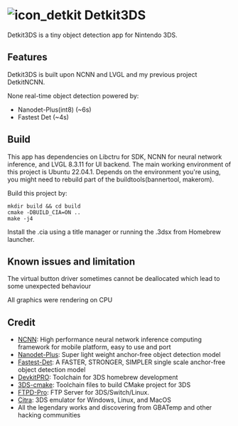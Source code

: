 # ![icon_detkit](https://github.com/Deepdive543443/Detkit_UI/assets/83911295/6b4f854c-e74b-4065-a4ce-83fce7fa3662) Detkit3DS


Detkit3DS is a tiny object detection app for Nintendo 3DS.

## Features 
Detkit3DS is built upon NCNN and LVGL and my previous project DetkitNCNN.

None real-time object detection powered by:
- Nanodet-Plus(int8) (~6s)
- Fastest Det (~4s)


## Build
This app has dependencies on Libctru for SDK, NCNN for neural network inference, and LVGL 8.3.11 for UI backend.
The main working environment of this project is Ubuntu 22.04.1. Depends on the environment you're using, you might need to rebuild part of the buildtools(bannertool, makerom).


Build this project by:
```
mkdir build && cd build
cmake -DBUILD_CIA=ON ..
make -j4
```
Install the .cia using a title manager or running the .3dsx from Homebrew launcher.

## Known issues and limitation
The virtual button driver sometimes cannot be deallocated which lead to some unexpected behaviour

All graphics were rendering on CPU

## Credit
- [NCNN](https://github.com/Tencent/ncnn): High performance neural network inference computing framework for mobile platform, easy to use and port
- [Nanodet-Plus](https://github.com/RangiLyu/nanodet):  Super light weight anchor-free object detection model
- [Fastest-Det](https://github.com/dog-qiuqiu/FastestDet): A FASTER, STRONGER, SIMPLER single scale anchor-free object detection model
- [DevkitPRO](https://devkitpro.org/wiki/Getting_Started): Toolchain for 3DS homebrew development
- [3DS-cmake](https://github.com/Xtansia/3ds-cmake): Toolchain files to build CMake project for 3DS
- [FTPD-Pro](https://github.com/mtheall/ftpd): FTP Server for 3DS/Switch/Linux.
- [Citra](https://github.com/citra-emu/citra): 3DS emulator for Windows, Linux, and MacOS
- All the legendary works and discovering from GBATemp and other hacking communities

